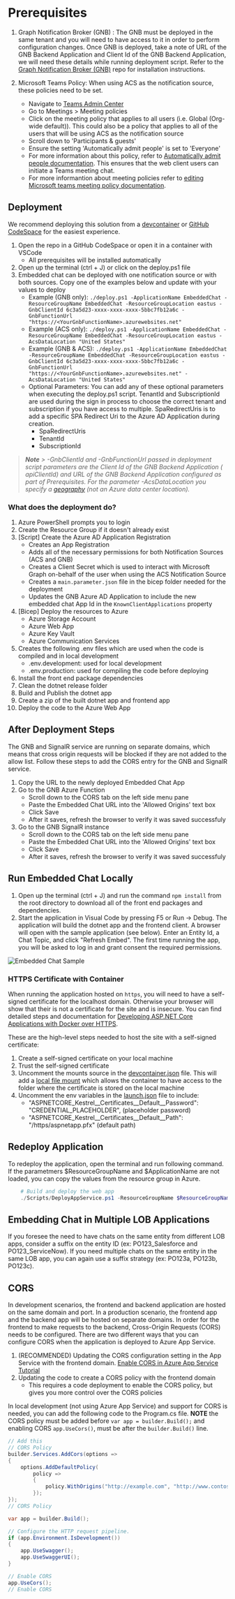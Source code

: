 # Prerequisites

1. Graph Notification Broker (GNB) : The GNB must be deployed in the same tenant and you will need to have access to it in order to perform configuration changes. Once GNB is deployed, take a note of URL of the GNB Backend Application and Client Id of the GNB Backend Application, we will need these details while running deployment script. Refer to the [Graph Notification Broker (GNB)](https://github.com/microsoft/GraphNotificationBroker) repo for installation instructions.

1. Microsoft Teams Policy: When using ACS as the notification source, these policies need to be set.
    - Navigate to [Teams Admin Center](https://admin.teams.microsoft.com)
    - Go to Meetings > Meeting policies
    - Click on the meeting policy that applies to all users (i.e. Global (Org-wide default)). This could also be a policy that applies to all of the users that will be using ACS as the notification source
    - Scroll down to 'Participants & guests'
    - Ensure the setting 'Automatically admit people' is set to 'Everyone'
    - For more information about this policy, refer to [Automatically admit people documentation](https://learn.microsoft.com/en-us/microsoftteams/meeting-policies-participants-and-guests#automatically-admit-people). This ensures that the web client users can initiate a Teams meeting chat.
    - For more informantion about meeting policies refer to [editing Microsoft teams meeting policy documentation](https://learn.microsoft.com/en-us/microsoftteams/meeting-policies-overview#edit-a-meeting-policy).

## Deployment

We recommend deploying this solution from a [devcontainer](https://code.visualstudio.com/docs/remote/create-dev-container)
or [GitHub CodeSpace](https://github.com/features/codespaces) for the easiest experience.

1. Open the repo in a GitHub CodeSpace or open it in a container with VSCode
    - All prerequisites will be installed automatically
1. Open up the terminal (ctrl + J) or click on the deploy.ps1 file
1. Embedded chat can be deployed with one notification source or with both sources. Copy one of the examples below and update with your values to deploy
    - Example (GNB only): `./deploy.ps1 -ApplicationName EmbeddedChat -ResourceGroupName EmbeddedChat -ResourceGroupLocation eastus -GnbClientId 6c3a5d23-xxxx-xxxx-xxxx-5bbc7fb12a6c -GnbFunctionUrl "https://<YourGnbFunctionName>.azurewebsites.net"`
    - Example (ACS only): `./deploy.ps1 -ApplicationName EmbeddedChat -ResourceGroupName EmbeddedChat -ResourceGroupLocation eastus -AcsDataLocation "United States"`
    - Example (GNB & ACS): `./deploy.ps1 -ApplicationName EmbeddedChat -ResourceGroupName EmbeddedChat -ResourceGroupLocation eastus -GnbClientId 6c3a5d23-xxxx-xxxx-xxxx-5bbc7fb12a6c -GnbFunctionUrl "https://<YourGnbFunctionName>.azurewebsites.net" -AcsDataLocation "United States"`
    - Optional Parameters: You can add any of these optional parameters when executing the deploy.ps1 script. TenantId and SubscriptionId are used during the sign in process to choose the correct tenant and subscription if you have access to multiple. SpaRedirectUris is to add a specific SPA Redirect Uri to the Azure AD Application during creation.
        - SpaRedirectUris
        - TenantId
        - SubscriptionId
<em>

 > **Note**
    > -GnbClientId and -GnbFunctionUrl passed in deployment script parameters are the Client Id of the GNB Backend Application ( apiClientId) and URL of the GNB Backend Application configured as part of Prerequisites. For the parameter -AcsDataLocation you specify a [geography](https://learn.microsoft.com/en-us/azure/communication-services/concepts/privacy#data-residency) (not an Azure data center location).
</em>

### What does the deployment do?

1. Azure PowerShell prompts you to login
1. Create the Resource Group if it doesn't already exist
1. [Script] Create the Azure AD Application Registration
    - Creates an App Registration
    - Adds all of the necessary permissions for both Notification Sources (ACS and GNB)
    - Creates a Client Secret which is used to interact with Microsoft Graph on-behalf of the user when using the ACS Notification Source
    - Creates a `main.parameter.json` file in the bicep folder needed for the deployment
    - Updates the GNB Azure AD Application to include the new embedded chat App Id in the `KnownClientApplications` property
1. [Bicep] Deploy the resources to Azure
    - Azure Storage Account
    - Azure Web App
    - Azure Key Vault
    - Azure Communication Services
1. Creates the following .env files which are used when the code is compiled and in local development
    - .env.development: used for local development
    - .env.production: used for compiling the code before deploying
1. Install the front end package dependencies
1. Clean the dotnet release folder
1. Build and Publish the dotnet app
1. Create a zip of the built dotnet app and frontend app
1. Deploy the code to the Azure Web App

## After Deployment Steps

The GNB and SignalR service are running on separate domains, which means that cross origin requests will be blocked if they are not added to the allow list. Follow these steps to add the CORS entry for the GNB and SignalR service.

1. Copy the URL to the newly deployed Embedded Chat App
1. Go to the GNB Azure Function
    - Scroll down to the CORS tab on the left side menu pane
    - Paste the Embedded Chat URL into the 'Allowed Origins' text box
    - Click Save
    - After it saves, refresh the browser to verify it was saved successfuly
1. Go to the GNB SignalR instance
    - Scroll down to the CORS tab on the left side menu pane
    - Paste the Embedded Chat URL into the 'Allowed Origins' text box
    - Click Save
    - After it saves, refresh the browser to verify it was saved successfuly

## Run Embedded Chat Locally

1. Open up the terminal (ctrl + J) and run the command `npm install` from the root directory to download all of the front end packages and dependencies.
1. Start the application in Visual Code by pressing F5 or Run -> Debug. The application will build the dotnet app and the frontend client. A browser will open with the sample application (see below). Enter an Entity Id, a Chat Topic, and click "Refresh Embed". The first time running the app, you will be asked to log in and grant consent the required permissions.

![Embedded Chat Sample](/images/embeddedchat_sample_app.png)

### HTTPS Certificate with Container

When running the application hosted on `https`, you will need to have a self-signed certificate for the localhost domain. Otherwise your browser will show that their is not a certificate for the site and is insecure. You can find detailed steps and documentation for [Developing ASP.NET Core Applications with Docker over HTTPS](https://github.com/dotnet/dotnet-docker/blob/main/samples/run-aspnetcore-https-development.md).

These are the high-level steps needed to host the site with a self-signed certificate:

1. Create a self-signed certificate on your local machine
1. Trust the self-signed certificate
1. Uncomment the mounts source in the [devcontainer.json](./.devcontainer/devcontainer.json) file. This will add a [local file mount](https://code.visualstudio.com/remote/advancedcontainers/add-local-file-mount) which allows the container to have access to the folder where the certificate is stored on the local machine
1. Uncomment the env variables in the [launch.json](./.vscode/launch.json) file to include:
    - "ASPNETCORE_Kestrel__Certificates__Default__Password": "CREDENTIAL_PLACEHOLDER", (placeholder password)
    - "ASPNETCORE_Kestrel__Certificates__Default__Path": "/https/aspnetapp.pfx" (default path)

## Redeploy Application

To redeploy the application, open the terminal and run following command. If the parametmers $ResourceGroupName and $ApplicationName are not loaded, you can copy the values from the resource group in Azure.

```powershell
    # Build and deploy the web app
    ./Scripts/DeployAppService.ps1 -ResourceGroupName $ResourceGroupName -WebAppName "$($ApplicationName)app"
```

## Embedding Chat in Multiple LOB Applications

If you foresee the need to have chats on the same entity from different LOB apps, consider a suffix on the entity ID (ex: PO123_Salesforce and PO123_ServiceNow). If you need multiple chats on the same entity in the same LOB app, you can again use a suffix strategy (ex: PO123a, PO123b, PO123c).

## CORS

In development scenarios, the frontend and backend application are hosted on the same domain and port. In a production scenario, the frontend app and the backend app will be hosted on separate domains. In order for the frontend to make requests to the backend, Cross-Origin Requests (CORS) needs to be configured. There are two different ways that you can configure CORS when the application is deployed to Azure App Service.

1. (RECOMMENDED) Updating the CORS configuration setting in the App Service with the frontend domain. [Enable CORS in Azure App Service Tutorial](https://learn.microsoft.com/en-us/azure/app-service/app-service-web-tutorial-rest-api)
1. Updating the code to create a CORS policy with the frontend domain
    - This requires a code deployment to enable the CORS policy, but gives you more control over the CORS policies

In local development (not using Azure App Service) and support for CORS is needed, you can add the following code to the Program.cs file. **NOTE** the CORS policy must be added before `var app = builder.Build();` and enabling CORS `app.UseCors()`, must be after the `builder.Build()` line.

```c#
// Add this
// CORS Policy
builder.Services.AddCors(options =>
{
    options.AddDefaultPolicy(
        policy =>
        {
            policy.WithOrigins("http://example.com", "http://www.contoso.com"); // Replace with your domain(s)
        });
});
// CORS Policy

var app = builder.Build();

// Configure the HTTP request pipeline.
if (app.Environment.IsDevelopment())
{
    app.UseSwagger();
    app.UseSwaggerUI();
}

// Enable CORS
app.UseCors();
// Enable CORS
```
